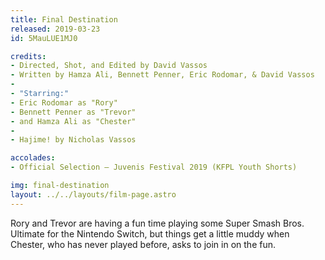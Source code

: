```yaml
---
title: Final Destination
released: 2019-03-23
id: 5MauLUE1MJ0

credits:
- Directed, Shot, and Edited by David Vassos
- Written by Hamza Ali, Bennett Penner, Eric Rodomar, & David Vassos
-
- "Starring:"
- Eric Rodomar as "Rory"
- Bennett Penner as "Trevor"
- and Hamza Ali as "Chester"
-
- Hajime! by Nicholas Vassos

accolades:
- Official Selection — Juvenis Festival 2019 (KFPL Youth Shorts)

img: final-destination
layout: ../../layouts/film-page.astro
---
```


Rory and Trevor are having a fun time playing some Super Smash Bros. Ultimate for
the Nintendo Switch, but things get a little muddy when Chester, who has never played
before, asks to join in on the fun.
